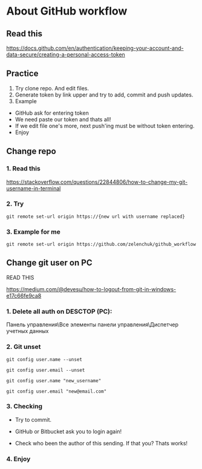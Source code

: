 # About GitHub workflow



## Read this

https://docs.github.com/en/authentication/keeping-your-account-and-data-secure/creating-a-personal-access-token


## Practice

1. Try clone repo. And edit files.
2. Generate token by link upper and try to add, commit and push updates.
3. Example

- GitHub ask for entering token
- We need paste our token and thats all!
- If we edit file one's more, next push'ing must be without token entering.
- Enjoy


## Change repo 



### 1. Read this

https://stackoverflow.com/questions/22844806/how-to-change-my-git-username-in-terminal



### 2. Try 

`git remote set-url origin https://{new url with username replaced}`



### 3. Example for me

`
git remote set-url origin https://github.com/zelenchuk/github_workflow
`


## Change git user on PC

READ THIS

https://medium.com/@devesu/how-to-logout-from-git-in-windows-e17c66fe9ca8


### 1. Delete all auth on DESCTOP (PC):

Панель управления\Все элементы панели управления\Диспетчер учетных данных


### 2. Git unset 


`git config user.name --unset`

`git config user.email --unset`

`git config user.name "new_username"`

`git config user.email "new@email.com"`


### 3. Checking

- Try to commit. 

- GitHub or Bitbucket ask you to login again!

- Check who been the author of this sending. If that you? Thats works!


### 4. Enjoy

